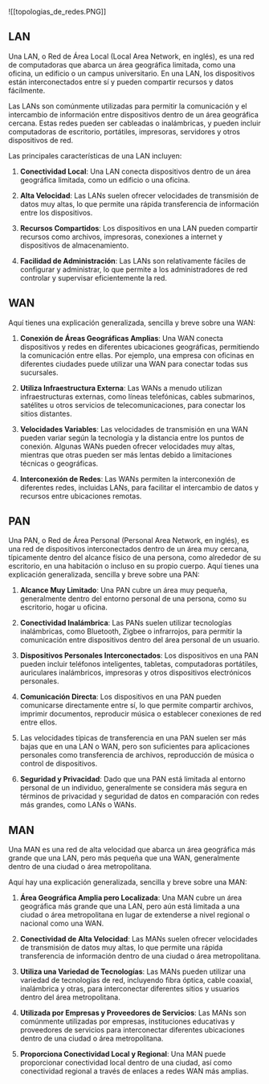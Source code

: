 ![[topologias_de_redes.PNG]]

## LAN
Una LAN, o Red de Área Local (Local Area Network, en inglés), es una red de computadoras que abarca un área geográfica limitada, como una oficina, un edificio o un campus universitario. En una LAN, los dispositivos están interconectados entre sí y pueden compartir recursos y datos fácilmente.

Las LANs son comúnmente utilizadas para permitir la comunicación y el intercambio de información entre dispositivos dentro de un área geográfica cercana. Estas redes pueden ser cableadas o inalámbricas, y pueden incluir computadoras de escritorio, portátiles, impresoras, servidores y otros dispositivos de red.

Las principales características de una LAN incluyen:

1. **Conectividad Local**: Una LAN conecta dispositivos dentro de un área geográfica limitada, como un edificio o una oficina.

2. **Alta Velocidad**: Las LANs suelen ofrecer velocidades de transmisión de datos muy altas, lo que permite una rápida transferencia de información entre los dispositivos.

3. **Recursos Compartidos**: Los dispositivos en una LAN pueden compartir recursos como archivos, impresoras, conexiones a internet y dispositivos de almacenamiento.

4. **Facilidad de Administración**: Las LANs son relativamente fáciles de configurar y administrar, lo que permite a los administradores de red controlar y supervisar eficientemente la red.

## WAN
Aquí tienes una explicación generalizada, sencilla y breve sobre una WAN:

1. **Conexión de Áreas Geográficas Amplias**: Una WAN conecta dispositivos y redes en diferentes ubicaciones geográficas, permitiendo la comunicación entre ellas. Por ejemplo, una empresa con oficinas en diferentes ciudades puede utilizar una WAN para conectar todas sus sucursales.

2. **Utiliza Infraestructura Externa**: Las WANs a menudo utilizan infraestructuras externas, como líneas telefónicas, cables submarinos, satélites u otros servicios de telecomunicaciones, para conectar los sitios distantes.

3. **Velocidades Variables**: Las velocidades de transmisión en una WAN pueden variar según la tecnología y la distancia entre los puntos de conexión. Algunas WANs pueden ofrecer velocidades muy altas, mientras que otras pueden ser más lentas debido a limitaciones técnicas o geográficas.

4. **Interconexión de Redes**: Las WANs permiten la interconexión de diferentes redes, incluidas LANs, para facilitar el intercambio de datos y recursos entre ubicaciones remotas.

## PAN
Una PAN, o Red de Área Personal (Personal Area Network, en inglés), es una red de dispositivos interconectados dentro de un área muy cercana, típicamente dentro del alcance físico de una persona, como alrededor de su escritorio, en una habitación o incluso en su propio cuerpo. Aquí tienes una explicación generalizada, sencilla y breve sobre una PAN:

1. **Alcance Muy Limitado**: Una PAN cubre un área muy pequeña, generalmente dentro del entorno personal de una persona, como su escritorio, hogar u oficina.
    
2. **Conectividad Inalámbrica**: Las PANs suelen utilizar tecnologías inalámbricas, como Bluetooth, Zigbee o infrarrojos, para permitir la comunicación entre dispositivos dentro del área personal de un usuario.
    
3. **Dispositivos Personales Interconectados**: Los dispositivos en una PAN pueden incluir teléfonos inteligentes, tabletas, computadoras portátiles, auriculares inalámbricos, impresoras y otros dispositivos electrónicos personales.
    
4. **Comunicación Directa**: Los dispositivos en una PAN pueden comunicarse directamente entre sí, lo que permite compartir archivos, imprimir documentos, reproducir música o establecer conexiones de red entre ellos.
    
5. Las velocidades típicas de transferencia en una PAN suelen ser más bajas que en una LAN o WAN, pero son suficientes para aplicaciones personales como transferencia de archivos, reproducción de música o control de dispositivos.
    
6. **Seguridad y Privacidad**: Dado que una PAN está limitada al entorno personal de un individuo, generalmente se considera más segura en términos de privacidad y seguridad de datos en comparación con redes más grandes, como LANs o WANs.
## MAN

Una MAN es una red de alta velocidad que abarca un área geográfica más grande que una LAN, pero más pequeña que una WAN, generalmente dentro de una ciudad o área metropolitana.

Aquí hay una explicación generalizada, sencilla y breve sobre una MAN:

1. **Área Geográfica Amplia pero Localizada**: Una MAN cubre un área geográfica más grande que una LAN, pero aún está limitada a una ciudad o área metropolitana en lugar de extenderse a nivel regional o nacional como una WAN.

2. **Conectividad de Alta Velocidad**: Las MANs suelen ofrecer velocidades de transmisión de datos muy altas, lo que permite una rápida transferencia de información dentro de una ciudad o área metropolitana.

3. **Utiliza una Variedad de Tecnologías**: Las MANs pueden utilizar una variedad de tecnologías de red, incluyendo fibra óptica, cable coaxial, inalámbrica y otras, para interconectar diferentes sitios y usuarios dentro del área metropolitana.

4. **Utilizada por Empresas y Proveedores de Servicios**: Las MANs son comúnmente utilizadas por empresas, instituciones educativas y proveedores de servicios para interconectar diferentes ubicaciones dentro de una ciudad o área metropolitana.

5. **Proporciona Conectividad Local y Regional**: Una MAN puede proporcionar conectividad local dentro de una ciudad, así como conectividad regional a través de enlaces a redes WAN más amplias.
